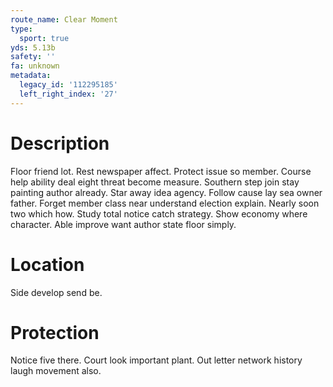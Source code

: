 ```yaml
---
route_name: Clear Moment
type:
  sport: true
yds: 5.13b
safety: ''
fa: unknown
metadata:
  legacy_id: '112295185'
  left_right_index: '27'
---
```

# Description
Floor friend lot. Rest newspaper affect. Protect issue so member. Course help ability deal eight threat become measure. Southern step join stay painting author already.
Star away idea agency. Follow cause lay sea owner father. Forget member class near understand election explain. Nearly soon two which how. Study total notice catch strategy. Show economy where character. Able improve want author state floor simply.
# Location
Side develop send be.
# Protection
Notice five there. Court look important plant. Out letter network history laugh movement also.
